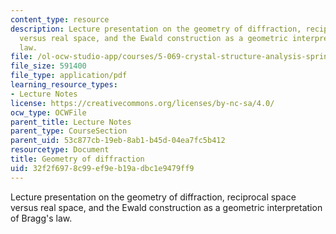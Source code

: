 ```yaml
---
content_type: resource
description: Lecture presentation on the geometry of diffraction, reciprocal space
  versus real space, and the Ewald construction as a geometric interpretation of Bragg's
  law.
file: /ol-ocw-studio-app/courses/5-069-crystal-structure-analysis-spring-2010/32f2f6978c99ef9eb19adbc1e9479ff9_diffrac_handout2.pdf
file_size: 591400
file_type: application/pdf
learning_resource_types:
- Lecture Notes
license: https://creativecommons.org/licenses/by-nc-sa/4.0/
ocw_type: OCWFile
parent_title: Lecture Notes
parent_type: CourseSection
parent_uid: 53c877cb-19eb-8ab1-b45d-04ea7fc5b412
resourcetype: Document
title: Geometry of diffraction
uid: 32f2f697-8c99-ef9e-b19a-dbc1e9479ff9
---
```

Lecture presentation on the geometry of diffraction, reciprocal space versus real space, and the Ewald construction as a geometric interpretation of Bragg's law.